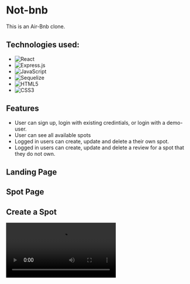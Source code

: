 # Not-bnb

This is an Air-Bnb clone.

## Technologies used:
<div>

* ![React](https://img.shields.io/badge/react-%2320232a.svg?style=for-the-badge&logo=react&logoColor=%2361DAFB)
* ![Express.js](https://img.shields.io/badge/express.js-%23404d59.svg?style=for-the-badge&logo=express&logoColor=%2361DAFB)
* ![JavaScript](https://img.shields.io/badge/javascript-%23323330.svg?style=for-the-badge&logo=javascript&logoColor=%23F7DF1E)
* ![Sequelize](https://img.shields.io/badge/Sequelize-52B0E7?style=for-the-badge&logo=Sequelize&logoColor=white)
* ![HTML5](https://img.shields.io/badge/html5-%23E34F26.svg?style=for-the-badge&logo=html5&logoColor=white)
* ![CSS3](https://img.shields.io/badge/css3-%231572B6.svg?style=for-the-badge&logo=css3&logoColor=white)

</div>

## Features
* User can sign up, login with existing credintials, or login with a demo-user.
* User can see all available spots
* Logged in users can create, update and delete a their own spot.
* Logged in users can create, update and delete a review for a spot that they do not own.

## Landing Page

## Spot Page

## Create a Spot
![](https://github.com/lee963654/API-project/blob/main/create-spot-gif.mp4)


